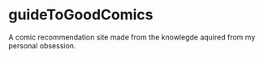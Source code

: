 # guideToGoodComics
A comic recommendation site made from the knowlegde aquired from my personal obsession.
